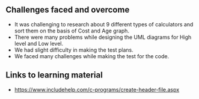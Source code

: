 ## Challenges faced and overcome
- It was challenging to research about 9 different types of calculators and sort them on the basis of Cost and Age graph.
- There were many problems while designing the UML diagrams for High level and Low level.
- We had slight difficulty in making the test plans.
- We faced many challenges while making the test for the code.


## Links to learning material
- https://www.includehelp.com/c-programs/create-header-file.aspx
